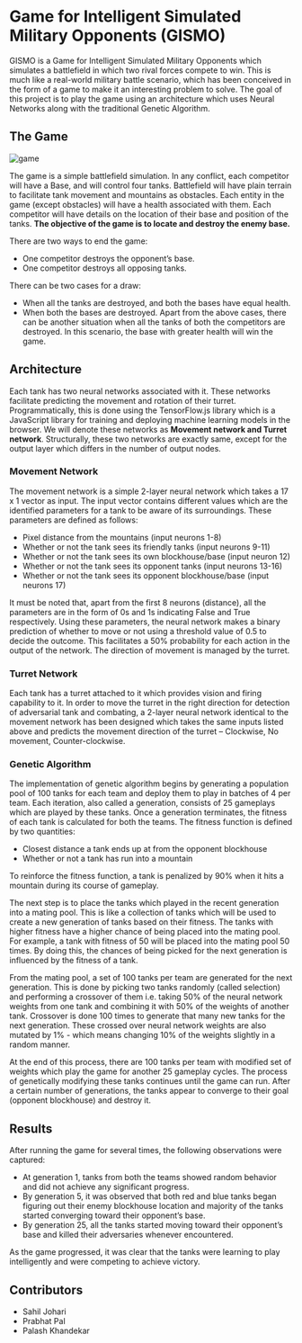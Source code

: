 # Game for Intelligent Simulated Military Opponents (GISMO)

GISMO is a Game for Intelligent Simulated Military Opponents which simulates a battlefield in which two rival forces compete to win. This is much like a real-world military battle scenario, which has been conceived in the form of a game to make it an interesting problem to solve. The goal of this project is to play the game using an architecture which uses Neural Networks along with the traditional Genetic Algorithm.

## The Game

![game](https://github.com/sahiljohari/gismo/blob/master/gismo.jpg)

The game is a simple battlefield simulation. In any conflict, each competitor will have a Base, and will control four tanks. Battlefield will have plain terrain to facilitate tank movement and mountains as obstacles. Each entity in the game (except obstacles) will have a health associated with them. Each competitor will have details on the location of their base and position of the tanks. **The objective of the game is to locate and destroy the enemy base.**

There are two ways to end the game:
- One competitor destroys the opponent’s base.
- One competitor destroys all opposing tanks.

There can be two cases for a draw:
- When all the tanks are destroyed, and both the bases have equal health.
- When both the bases are destroyed.
Apart from the above cases, there can be another situation when all the tanks of both the competitors are destroyed. In this scenario, the base with greater health will win the game.

## Architecture
Each tank has two neural networks associated with it. These networks facilitate predicting the movement and rotation of their turret. Programmatically, this is done using the TensorFlow.js library which is a JavaScript library for training and deploying machine learning models in the browser. We will denote these networks as **Movement network and Turret network**. Structurally, these two networks are exactly same, except for the output layer which differs in the number of output nodes.

### Movement Network
The movement network is a simple 2-layer neural network which takes a 17 x 1 vector as input. The input vector contains different values which are the identified parameters for a tank to be aware of its surroundings. These parameters are defined as follows:

- Pixel distance from the mountains (input neurons 1-8)
- Whether or not the tank sees its friendly tanks (input neurons 9-11)
- Whether or not the tank sees its own blockhouse/base (input neuron 12)
- Whether or not the tank sees its opponent tanks (input neurons 13-16)
- Whether or not the tank sees its opponent blockhouse/base (input neurons 17)

It must be noted that, apart from the first 8 neurons (distance), all the parameters are in the form of 0s and 1s indicating False and True respectively. Using these parameters, the neural network makes a binary
prediction of whether to move or not using a threshold value of 0.5 to decide the outcome. This facilitates a 50% probability for each action in the output of the network. The direction of movement is managed by the turret.

### Turret Network
Each tank has a turret attached to it which provides vision and firing capability to it. In order to move the turret in the right direction for detection of adversarial tank and combating, a 2-layer neural network identical to the movement network has been designed which takes the same inputs listed above and predicts the movement direction of the turret – Clockwise, No movement, Counter-clockwise.

### Genetic Algorithm
The implementation of genetic algorithm begins by generating a population pool of 100 tanks for each team and deploy them to play in batches of 4 per team. Each iteration, also called a generation, consists of 25 gameplays which are played by these tanks. Once a generation terminates, the fitness of each tank is calculated for both the teams. The fitness function is defined by two quantities:

- Closest distance a tank ends up at from the opponent blockhouse
- Whether or not a tank has run into a mountain

To reinforce the fitness function, a tank is penalized by 90% when it hits a mountain during its course of gameplay. 

The next step is to place the tanks which played in the recent generation into a mating pool. This is like a collection of tanks which will be used to create a new generation of tanks based on their fitness. The tanks with higher fitness have a higher chance of being placed into the mating pool. For example, a tank with fitness of 50 will be placed into the mating pool 50 times. By doing this, the chances of being picked for the next generation is influenced by the fitness of a tank.

From the mating pool, a set of 100 tanks per team are generated for the next generation. This is done by picking two tanks randomly (called selection) and performing a crossover of them i.e. taking 50% of the neural network weights from one tank and combining it with 50% of the weights of another tank. Crossover is done 100 times to generate that many new tanks for the next generation. These crossed over neural network weights are also mutated by 1% - which means changing 10% of the weights slightly in a random manner.

At the end of this process, there are 100 tanks per team with modified set of weights which play the game for another 25 gameplay cycles. The process of genetically modifying these tanks continues until the game can run. After a certain number of generations, the tanks appear to converge to their goal (opponent blockhouse) and destroy it.

## Results
After running the game for several times, the following observations were captured:

- At generation 1, tanks from both the teams showed random behavior and did not achieve any significant progress.
- By generation 5, it was observed that both red and blue tanks began figuring out their enemy blockhouse location and majority of the tanks started converging toward their opponent’s base.
- By generation 25, all the tanks started moving toward their opponent’s base and killed their adversaries whenever encountered.

As the game progressed, it was clear that the tanks were learning to play intelligently and were competing to achieve victory.

## Contributors
- Sahil Johari
- Prabhat Pal
- Palash Khandekar
